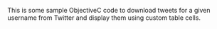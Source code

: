 This is some sample ObjectiveC code to download tweets for a given username from Twitter and display them using custom table cells.


